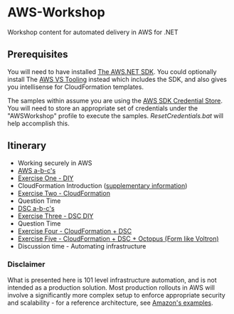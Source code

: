 # AWS-Workshop
Workshop content for automated delivery in AWS for .NET

## Prerequisites

You will need to have installed [The AWS.NET SDK](https://aws.amazon.com/sdk-for-net/). You could optionally install The [AWS VS Tooling](http://aws.amazon.com/visualstudio/) instead which includes the SDK, and also gives you intellisense for CloudFormation templates.

The samples within assume you are using the [AWS SDK Credential Store](http://docs.aws.amazon.com/powershell/latest/userguide/specifying-your-aws-credentials.html). You will need to store an appropriate set of credentials under the "AWSWorkshop" profile to execute the samples. *ResetCredentials.bat* will help accomplish this.

## Itinerary

* Working securely in AWS
* [AWS a-b-c's](https://speakerdeck.com/andrewabest/aws-a-b-cs)
* [Exercise One - DIY](https://github.com/andrewabest/AWS-Workshop/blob/master/Exercise1.md)
* CloudFormation Introduction ([supplementary information](http://docs.aws.amazon.com/AWSCloudFormation/latest/UserGuide/cfn-whatis-howdoesitwork.html))
* [Exercise Two - CloudFormation](https://github.com/andrewabest/AWS-Workshop/blob/master/Exercise2.md)
* Question Time
* [DSC a-b-c's](https://speakerdeck.com/andrewabest/dsc-a-b-cs)
* [Exercise Three - DSC DIY](https://github.com/andrewabest/AWS-Workshop/blob/master/Exercise3.md)
* Question Time
* [Exercise Four - CloudFormation + DSC](https://github.com/andrewabest/AWS-Workshop/blob/master/Exercise4.md)
* [Exercise Five - CloudFormation + DSC + Octopus (Form like Voltron)](https://github.com/andrewabest/AWS-Workshop/blob/master/Exercise5.md)
* Discussion time - Automating infrastructure

### Disclaimer

What is presented here is 101 level infrastructure automation, and is not intended as a production solution. Most production rollouts in AWS will involve a significantly more complex setup to enforce appropriate security and scalability - for a reference architecture, see [Amazon's examples](http://docs.aws.amazon.com/AmazonVPC/latest/UserGuide/VPC_Scenario3.html).
